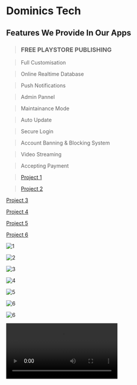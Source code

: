 # Dominics Tech

## Features We Provide In Our Apps

> ### FREE PLAYSTORE PUBLISHING

> Full Customisation

 > Online Realtime Database
 
 >Push Notifications
 
> Admin Pannel
 
 >Maintainance Mode
 
 >Auto Update
 
 >Secure Login
 
 >Account Banning & Blocking System
 
 >Video Streaming
 
 >Accepting Payment
 
 >[Project 1](/07.10.2021_14.01.21_REC.mp4)
 
 >[Project 2](/New%20Project%205.mp4)
 >
 [Project 3](/New%20Project.mp4)
 
 [Project 4](/New%20Project3.mp4)
 
 [Project 5](/New%20Project4.mp4)
 
 [Project 6](/intro2.mp4)
 
 ![1](/20211003_234052_0000.png)
 
 ![2](/20211003_234052_0002.png)
 
 ![3](/20211003_234052_0003.png)
 
 ![4](/20211013_130431_0000.jpg)
 
 ![5](/20211013_130651_0000.jpg)
 
 ![6](/3_20211013_122844_0002.png)
 
 ![6](/IMG_20211003_234246.jpg)
 
 ![Thanks](07.10.2021_14.01.21_REC.mp4)
 

